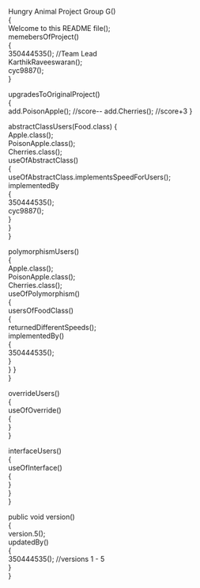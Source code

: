 Hungry Animal Project Group G()                                    
{                                      
  Welcome to this README file();                                   
  memebersOfProject()                                                 
  {                              
    350444535(); //Team Lead                                  
    KarthikRaveeswaran();                               
    cyc9887();                       
  }                                          
  
  upgradesToOriginalProject()                              
  {                                       
    add.PoisonApple(); //score--
    add.Cherries(); //score+3
  }                                       
  
  abstractClassUsers(Food.class)
  {                                       
    Apple.class();                                       
    PoisonApple.class();                                       
    Cherries.class();                                       
    useOfAbstractClass()                                       
    {                
      useOfAbstractClass.implementsSpeedForUsers();    
      implementedBy                                       
      {                                       
        350444535();                                       
        cyc9887();                                       
      }                                       
    }                                       
  }                                       
  
  polymorphismUsers()                                       
  {            
    Apple.class();                                       
    PoisonApple.class();                                       
    Cherries.class();                                       
    useOfPolymorphism()                                       
    {                     
      usersOfFoodClass()                                       
      {                                       
        returnedDifferentSpeeds();                                       
        implementedBy()                                       
        {                                       
          350444535();                                       
        }                                       
      }
    }                                       
  }                                       
                                         
  overrideUsers()                                       
  {                                       
    useOfOverride()                                       
    {                                       
    }                                       
  }                                       
                                         
  interfaceUsers()                                       
  {                                       
    useOfInterface()                                       
    {                                       
    }                                       
  }                                       
}                                       
                                       
public void version()                                       
{                                       
 version.5();                                       
 updatedBy()                                       
 {                                       
   350444535();  //versions 1 - 5                                                                            
  }                                       
}                                       
                                       
